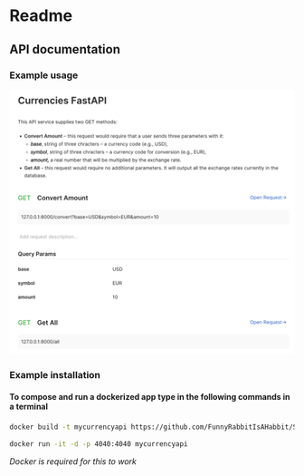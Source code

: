 

# Readme

## API documentation

### Example usage

![image](api_description.png)

### Example installation

#### To compose and run a dockerized app type in the following commands in a terminal

```zsh
docker build -t mycurrencyapi https://github.com/FunnyRabbitIsAHabbit/SQLAlchemy_DependencyInjector_FastAPI_CurrencyExchange.git#master
```

```zsh
docker run -it -d -p 4040:4040 mycurrencyapi
```

_Docker is required for this to work_

